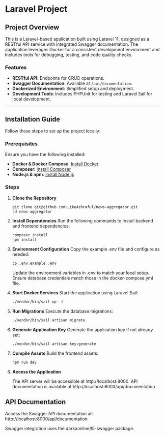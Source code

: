 # Laravel Project

## Project Overview

This is a Laravel-based application built using Laravel 11, designed as a RESTful API service with integrated Swagger documentation. The application leverages Docker for a consistent development environment and includes tools for debugging, testing, and code quality checks.

### Features
- **RESTful API**: Endpoints for CRUD operations.
- **Swagger Documentation**: Available at `/api/documentation`.
- **Dockerized Environment**: Simplified setup and deployment.
- **Development Tools**: Includes PHPUnit for testing and Laravel Sail for local development.

---

## Installation Guide

Follow these steps to set up the project locally:

### Prerequisites
Ensure you have the following installed:
- **Docker & Docker Compose**: [Install Docker](https://docs.docker.com/get-docker/)
- **Composer**: [Install Composer](https://getcomposer.org/download/)
- **Node.js & npm**: [Install Node.js](https://nodejs.org/)

### Steps

1. **Clone the Repository**
   ```bash
   git clone git@github.com:LikeAshraful/news-aggregator.git
   cd news-aggregator
   ```

2. **Install Dependencies** Run the following commands to install backend and frontend dependencies:
    ```bash
    composer install
    npm install
    ```

3. **Environment Configuration** Copy the example .env file and configure as needed:
    ```bash
    cp .env.example .env
    ```
    Update the environment variables in .env to match your local setup. Ensure database credentials match those in the docker-compose.yml file.

4. **Start Docker Services** Start the application using Laravel Sail:

    ```bash
    ./vendor/bin/sail up -d
    ```

5. **Run Migrations** Execute the database migrations:

    ```bash
    ./vendor/bin/sail artisan migrate
    ```

6. **Generate Application Key** Generate the application key if not already set:

    ```bash
    ./vendor/bin/sail artisan key:generate
    ```

7. **Compile Assets** Build the frontend assets:

    ```bash
    npm run dev
    ```

8. **Access the Application**

    The API server will be accessible at http://localhost:8000.
    API documentation is available at http://localhost:8000/api/documentation.



## API Documentation
Access the Swagger API documentation at:
http://localhost:8000/api/documentation

Swagger integration uses the darkaonline/l5-swagger package.
